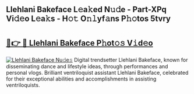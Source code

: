 ## Llehlani Bakeface L𝚎a𝚔ed N𝚞𝚍e - Part-XPq Vi𝚍𝚎o L𝚎a𝚔s - H𝚘𝚝 O𝚗𝚕yf𝚊ns P𝚑𝚘tos 5tvry

# <h2><a href="http://kf1b6s6.oniu.top/?m=Llehlani+Bakeface">🔗👉 🔴 Llehlani Bakeface P𝚑ot𝚘𝚜 V𝚒d𝚎o</a></h2>

[![Llehlani Bakeface Nu𝚍e𝚜](https://i.imgur.com/0qMVB7G.gif)](http://kf1b6s6.oniu.top/?m=Llehlani+Bakeface)
Digital trendsetter Llehlani Bakeface, known for disseminating dance and lifestyle ideas, through performances and personal vlogs. Brilliant ventriloquist assistant Llehlani Bakeface, celebrated for their exceptional abilities and accomplishments in assisting ventriloquists.  

